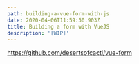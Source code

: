 ```yaml
---
path: building-a-vue-form-with-js
date: 2020-04-06T11:59:50.903Z
title: Building a form with VueJS
description: '[WIP]'
---
```

https://github.com/desertsofcacti/vue-form
